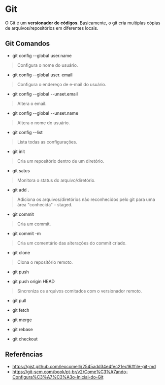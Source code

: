 # Git 
O Git é um **versionador de códigos**. Basicamente, o git cria multiplas cópias de arquivos/repositórios em diferentes locais.

## Git Comandos

* git config --global user.name
 > Configura o nome do usuário.  

* git config --global user. email
 > Configura o endereço de e-mail do usuário.

* git config --global --unset.email
 > Altera o email.

* git config --global --unset.name
 > Altera o nome do usuário.

* git config --list
 > Lista todas as configurações.  

* git init
 > Cria um repositório dentro de um diretório.
 
* git satus
 > Monitora o status do arquivo/diretório.

* git add .
 > Adiciona os arquivos/diretórios não reconhecidos pelo git para uma área "conhecida" - staged.
 
* git commit
 > Cria um commit.

* git commit -m
 > Cria um comentário das alterações do commit criado.

* git clone
 > Clona o repositório remoto.

* git push

* git push origin HEAD
 > Sincroniza os arquivos comitados com o versionador remoto.

* git pull
 
* git fetch

* git merge

* git rebase 

* git checkout



## Referências

- https://gist.github.com/leocomelli/2545add34e4fec21ec16#file-git-md
- https://git-scm.com/book/pt-br/v2/Come%C3%A7ando-Configura%C3%A7%C3%A3o-Inicial-do-Git
 
 

